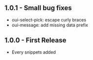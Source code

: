 ## 1.0.1 - Small bug fixes
* oui-select-pick: escape curly braces
* oui-message: add missing data prefix

## 1.0.0 - First Release
* Every snippets added
